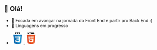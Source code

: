 ## 👋 Olá!
- 🌱 Focada em avançar na jornada do Front End e partir pro Back End :)
- 🧠 Linguagens em progresso
- <p align="left"> <a href="https://www.w3schools.com/css/" target="_blank" rel="noreferrer"> <img src="https://raw.githubusercontent.com/devicons/devicon/master/icons/css3/css3-original-wordmark.svg" alt="css3" width="40" height="40"/> <img src="https://raw.githubusercontent.com/devicons/devicon/master/icons/html5/html5-original-wordmark.svg" alt="html5" width="40" height="40"/> </a> </p>
<!---
laviramos/laviramos is a ✨ special ✨ repository because its `README.md` (this file) appears on your GitHub profile.
You can click the Preview link to take a look at your changes.
--->
